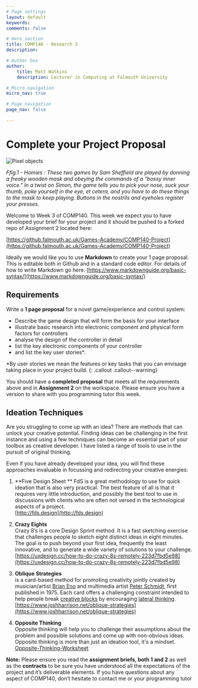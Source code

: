 ```yaml
---
# Page settings
layout: default
keywords:
comments: false

# Hero section
title: COMP140 - Research 3
description: 

# Author box
author:
    title: Matt Watkins
    description: Lecturer in Computing at Falmouth University

# Micro navigation
micro_nav: true

# Page navigation
page_nav: false
    
---
```

# Complete your Project Proposal

![Pixel objects](images/gdc-head-control.png)


*Ffig.1 - Homies :  These two games by Sam Sheffield are played by donning a freaky wooden mask and obeying the commands of a "bossy inner voice." In a twist on Simon, the game tells you to pick your nose, suck your thumb, poke yourself in the eye, et cetera, and you have to do these things to the mask to keep playing. Buttons in the nostrils and eyeholes register your presses.*

Welcome to Week 3 of COMP140. This week we expect you to have developed your brief for your project and it should be pushed to a forked repo of Assignment 2 located here:

[https://github.falmouth.ac.uk/Games-Academy/COMP140-Project](https://github.falmouth.ac.uk/Games-Academy/COMP140-Project)

Ideally we would like you to use **Markdown** to create your 1 page proposal. This is editable both in Github and in a standard code editor. For details of how to write Markdown go here.  [https://www.markdownguide.org/basic-syntax/](https://www.markdownguide.org/basic-syntax/)

## Requirements

Write a **1 page proposal** for a novel game/experience and control system:  

-   Describe the game design that will form the basis for your interface
-   illustrate basic research into electronic component and physical form factors for controllers
-   analyse the design of the controller in detail
-   list the key electronic components of your controller
-   and list the key user stories*.  

*By user stories we mean the features or key tasks that you can envisage taking place in your project build.
{: .callout .callout--warning}

You should have a **completed proposal** that meets all the requirements above and in **Assignment 2** on the workspace. Please ensure you have a version to share with you programming tutor this week.

## Ideation Techniques

Are you struggling to come up with an idea? There are methods that can unlock your creative potential. Finding ideas can be challenging in the first instance and using a few techniques can become an essential part of your toolbox as creative developer. I have listed a range of tools to use in the pursuit of original thinking.

Even if you have already developed your idea, you will find these approaches invaluable in focussing and redirecting your creative energies: 

1.  **Five Design Sheet ** 
FdS is a great methodology to use for quick ideation that is also very practical. The best feature of all is that it requires very little introduction, and possibly the best tool to use in discussions with clients who are often not versed in the technological aspects of a project.  
    [http://fds.design](http://fds.design)
    
2.  **Crazy Eights**  
    Crazy 8’s is a core Design Sprint method. It is a fast sketching exercise that challenges people to sketch eight distinct ideas in eight minutes. The goal is to push beyond your first idea, frequently the least innovative, and to generate a wide variety of solutions to your challenge.  
    [https://uxdesign.cc/how-to-do-crazy-8s-remotely-223d7fbd5e98](https://uxdesign.cc/how-to-do-crazy-8s-remotely-223d7fbd5e98)
    
3.  **Oblique Strategies**  
    is a card-based method for promoting creativity jointly created by musician/artist [Brian Eno](https://en.wikipedia.org/wiki/Brian_Eno) and multimedia artist [Peter Schmidt](https://en.wikipedia.org/wiki/Peter_Schmidt_(artist)), first published in 1975. Each card offers a challenging constraint intended to help people break [creative blocks](https://en.wikipedia.org/wiki/Writer%27s_block) by encouraging [lateral thinking](https://en.wikipedia.org/wiki/Lateral_thinking).  
    [https://www.joshharrison.net/oblique-strategies](https://www.joshharrison.net/oblique-strategies)
    
4.  **Opposite Thinking**  
    Opposite thinking will help you to challenge their assumptions about the problem and possible solutions and come up with non-obvious ideas. Opposite thinking is more than just an ideation tool, it's a mindset.  
    [Opposite-Thinking-Worksheet](https://murally.blob.core.windows.net/uploads/falgam7012238/1602750970018.pdf?se=2021-02-07T16:00:00Z&sp=r&sv=2018-03-28&sr=b&rscc=public,%20max-age=600&sig=UGrPcr2enpIyksiDtGvWQVA5Oj2+wTuNYb+Ph+Tfc90=)

**Note:** Please ensure you read the **assignment briefs, both 1 and 2** as well as the **contracts** to be sure you have understood all the expectations of the project and it’s deliverable elements. If you have questions about any aspect of COMP140, don’t hesitate to contact me or your programming tutor
<!--stackedit_data:
eyJoaXN0b3J5IjpbMjEzMzkwMTQwNywxMTMzNzA3Mzc0LC01ND
E1NzUyMzRdfQ==
-->